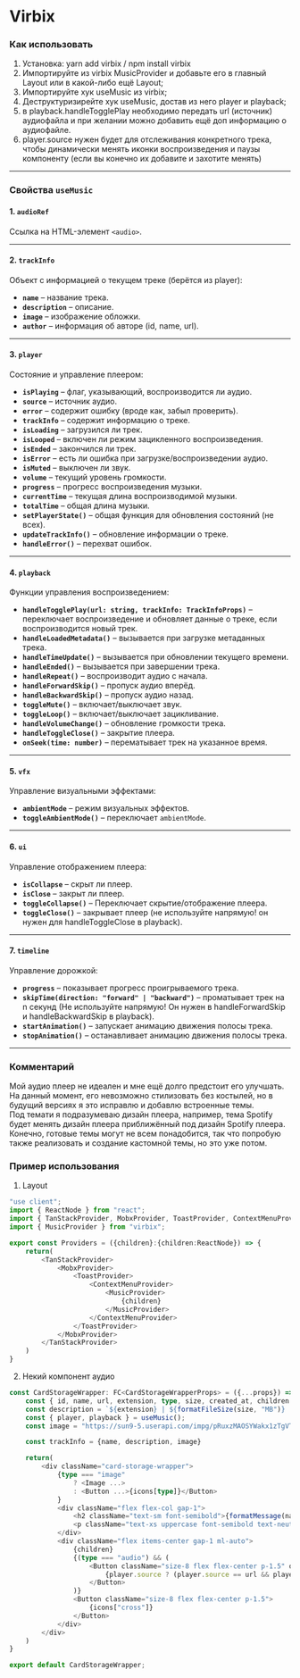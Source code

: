 # Virbix

### Как использовать

1. Установка: yarn add virbix / npm install virbix
2. Импортируйте из virbix MusicProvider и добавьте его в главный Layout или в какой-либо ещё Layout;
3. Импортируйте хук useMusic из virbix;
4. Деструктуризирейте хук useMusic, достав из него player и playback;
5. в playback.handleTogglePlay необходимо передать url (источник) аудиофайла и при желании можно добавить ещё доп информацию о аудиофайле.
6. player.source нужен будет для отслеживания конкретного трека, чтобы динамически менять иконки воспроизведения и паузы компоненту (если вы конечно их добавите и захотите менять)

---

### Свойства `useMusic`

#### 1. `audioRef`
Ссылка на HTML-элемент `<audio>`.

---

#### 2. `trackInfo`
Объект с информацией о текущем треке (берётся из player):
- **`name`** – название трека.
- **`description`** – описание.
- **`image`** – изображение обложки.
- **`author`** – информация об авторе (id, name, url).

---

#### 3. `player`

Состояние и управление плеером:
- **`isPlaying`** – флаг, указывающий, воспроизводится ли аудио.
- **`source`** – источник аудио.
- **`error`** – содержит ошибку (вроде как, забыл проверить).
- **`trackInfo`** – содержит информацию о треке.
- **`isLoading`** – загрузился ли трек.
- **`isLooped`** – включен ли режим зацикленного воспроизведения.
- **`isEnded`** – закончился ли трек.
- **`isError`** – есть ли ошибка при загрузке/воспроизведении аудио.
- **`isMuted`** – выключен ли звук.
- **`volume`** – текущий уровень громкости.
- **`progress`** – прогресс воспроизведения музыки.
- **`currentTime`** – текущая длина воспроизводимой музыки.
- **`totalTime`** – общая длина музыки.
- **`setPlayerState()`** – общая функция для обновления состояний (не всех).
- **`updateTrackInfo()`** – обновление информации о треке.
- **`handleError()`** – перехват ошибок.

---

#### 4. `playback`
Функции управления воспроизведением:
- **`handleTogglePlay(url: string, trackInfo: TrackInfoProps)`** – переключает воспроизведение и обновляет данные о треке, если воспроизводится новый трек.
- **`handleLoadedMetadata()`** – вызывается при загрузке метаданных трека.
- **`handleTimeUpdate()`** – вызывается при обновлении текущего времени.
- **`handleEnded()`** – вызывается при завершении трека.
- **`handleRepeat()`** – воспроизводит аудио с начала.
- **`handleForwardSkip()`** – пропуск аудио вперёд.
- **`handleBackwardSkip()`** – пропуск аудио назад.
- **`toggleMute()`** – включает/выключает звук.
- **`toggleLoop()`** – включает/выключает зацикливание.
- **`handleVolumeChange()`** – обновление громкости трека.
- **`handleToggleClose()`** – закрытие плеера.
- **`onSeek(time: number)`** – перематывает трек на указанное время.

---

#### 5. `vfx`
Управление визуальными эффектами:
- **`ambientMode`** – режим визуальных эффектов.
- **`toggleAmbientMode()`** – переключает `ambientMode`.

---

#### 6. `ui`
Управление отображением плеера:
- **`isCollapse`** – скрыт ли плеер.
- **`isClose`** – закрыт ли плеер.
- **`toggleCollapse()`** – Переключает скрытие/отображение плеера.
- **`toggleClose()`** – закрывает плеер (не используйте напрямую! он нужен для handleToggleClose в playback).

---

#### 7. `timeline`
Управление дорожкой:
- **`progress`** – показывает прогресс проигрываемого трека.
- **`skipTime(direction: "forward" | "backward")`** – проматывает трек на n секунд (Не используйте напрямую! Он нужен в handleForwardSkip и handleBackwardSkip в playback).
- **`startAnimation()`** – запускает анимацию движения полосы трека.
- **`stopAnimation()`** – останавливает анимацию движения полосы трека.

---

### Комментарий

Мой аудио плеер не идеален и мне ещё долго предстоит его улучшать. </br>
На данный момент, его невозможно стилизовать без костылей, но в будущий версиях я это исправлю и добавлю встроенные темы. </br>
Под темати я подразумеваю дизайн плеера, например, тема Spotify будет менять дизайн плеера приближённый под дизайн Spotify плеера. </br>
Конечно, готовые темы могут не всем понадобится, так что попробую также реализовать и создание кастомной темы, но это уже потом.

### Пример использования

1. Layout

```ts
"use client";
import { ReactNode } from "react";
import { TanStackProvider, MobxProvider, ToastProvider, ContextMenuProvider } from "./";
import { MusicProvider } from "virbix";

export const Providers = ({children}:{children:ReactNode}) => {
    return(
        <TanStackProvider>
            <MobxProvider>
                <ToastProvider>
                    <ContextMenuProvider>
                        <MusicProvider>
                            {children}
                        </MusicProvider>
                    </ContextMenuProvider>
                </ToastProvider>
            </MobxProvider>
        </TanStackProvider>
    )
}
```

2. Некий компонент аудио
```ts
const CardStorageWrapper: FC<CardStorageWrapperProps> = ({...props}) => {
    const { id, name, url, extension, type, size, created_at, children } = props;
    const description = `${extension} | ${formatFileSize(size, "MB")} | ${timestampFormat(created_at, "Year.Month.Day", false)}`;
    const { player, playback } = useMusic();
    const image = "https://sun9-5.userapi.com/impg/pRuxzMAOSYWakx1zTgVTxNXlyCY3DESC4C8DiA/nKZGT1tLSk4.jpg?size=811x811&quality=95&sign=1192e6e644a427cde6c8e89c55d29169&type=album";

    const trackInfo = {name, description, image}

    return(
        <div className="card-storage-wrapper">
            {type === "image"
                ? <Image ...>
                : <Button ...>{icons[type]}</Button>
            }
            <div className="flex flex-col gap-1">
                <h2 className="text-sm font-semibold">{formatMessage(name,18)}</h2>
                <p className="text-xs uppercase font-semibold text-neutral-400">{description}</p>
            </div>
            <div className="flex items-center gap-1 ml-auto">
                {children}
                {(type === "audio") && (
                    <Button className="size-8 flex flex-center p-1.5" onClick={() => playback.handleTogglePlay(url, trackInfo)}>
                        {player.source ? (player.source == url && player.isPlaying ? icons["stop"] : icons["play"]) : icons["play"]}
                    </Button>
                )}
                <Button className="size-8 flex flex-center p-1.5">
                    {icons["cross"]}
                </Button>
            </div>
        </div>
    )
}

export default CardStorageWrapper;
```
